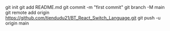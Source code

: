 git init
git add README.md
git commit -m "first commit"
git branch -M main
git remote add origin https://github.com/tiendudu21/BT_React_Switch_Language.git
git push -u origin main
